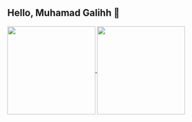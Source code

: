 ## Hello, Muhamad Galihh 🐺


<a href="https://github.com/muhgalihhh/">
  <img height=200 align="center" src="https://github-readme-stats.vercel.app/api?username=muhgalihhh" />
</a>
<a href="https://github.com/muhgalihhh/">
  <img height=200 align="center" src="https://github-readme-stats.vercel.app/api/top-langs?username=muhgalihhh&layout=compact&langs_count=8&card_width=320" />
</a>
